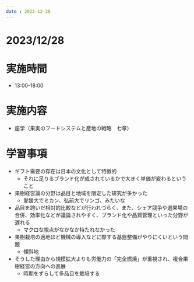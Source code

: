 ```yaml
---
date : 2023-12-28
---
```


# 2023/12/28

# 実施時間
- 13:00-18:00

# 実施内容
- 座学（果実のフードシステムと産地の戦略　七章）

# 学習事項
- ギフト需要の存在は日本の文化として特徴的
    - それに足りるブランド化が成されているかで大きく単価が変わるということ
- 果樹経営論の分野は品目と地域を限定した研究が多かった
    - 愛媛大でミカン、弘前大でリンゴ、みたいな
- 品目を跨いだ相対的比較などが行われづらく、また、シェア競争や選果場の合併、効率化などが議論されやすく、ブランド化や品質管理といった分野が遅れる
    - マクロな視点がなかなか持たれなかった
- 果樹栽培の適地ほど機械の導入などに際する基盤整備がやりにくいという問題
    - 傾斜地
- そうした理由から規模拡大よりも労働力の「完全燃焼」が重視され、複合果樹経営の方向への進展
    - 時期をずらして多品目を栽培する